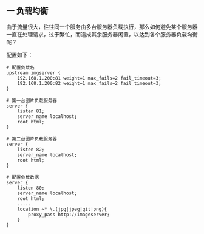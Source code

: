 ## 一 负载均衡

由于流量很大，往往同一个服务由多台服务器负载执行，那么如何避免某个服务器一直在处理请求，过于繁忙，而造成其余服务器闲置，以达到各个服务器负载均衡呢？  

配置如下：
```
# 配置负载名
upstream imgserver {
    192.168.1.200:81 weight=1 max_fails=2 fail_timeout=3;
    192.168.1.200:82 weight=1 max_fails=2 fail_timeout=3;
}

# 第一台图片负载服务器
server {
    listen 81;
    server_name localhost;
    root html;
}

# 第二台图片负载服务器
server {
    listen 82;
    server_name localhost;
    root html;
}

# 配置负载数据
server {
    listen 80;
    server_name localhost;
    root html;
    .....
    location ~* \.(jpg|jpeg|git|png){
        proxy_pass http://imageserver;
    }
}
```